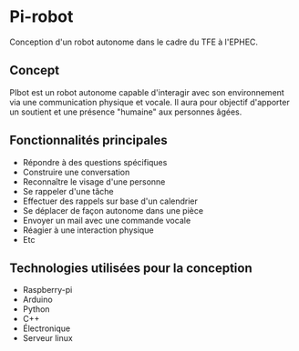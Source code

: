 # Pi-robot
Conception d'un robot autonome dans le cadre du TFE à l'EPHEC.

## Concept
PIbot est un robot autonome capable d'interagir avec son environnement via une communication physique et vocale.
Il aura pour objectif d'apporter un soutient et une présence "humaine" aux personnes âgées.

## Fonctionnalités principales
* Répondre à des questions spécifiques
* Construire une conversation
* Reconnaître le visage d'une personne
* Se rappeler d'une tâche
* Effectuer des rappels sur base d'un calendrier
* Se déplacer de façon autonome dans une pièce
* Envoyer un mail avec une commande vocale
* Réagier à une interaction physique
* Etc

## Technologies utilisées pour la conception
* Raspberry-pi
* Arduino
* Python
* C++
* Électronique
* Serveur linux
